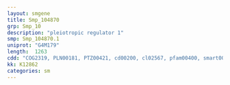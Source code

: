 ```yaml
---
layout: smgene
title: Smp_104870
grp: Smp_10
description: "pleiotropic regulator 1"
smp: Smp_104870.1
uniprot: "G4M179"
length:  1263
cdd: "COG2319, PLN00181, PTZ00421, cd00200, cl02567, pfam00400, smart00320"
kk: K12862
categories: sm
---
```

